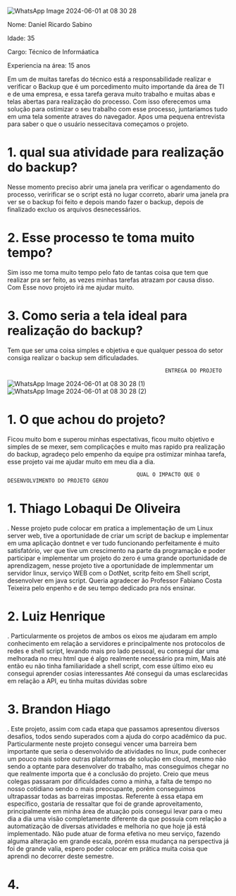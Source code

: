 ![WhatsApp Image 2024-06-01 at 08 30 28](https://github.com/Loback07/Projeto_Gerenciamento_De_Redes/assets/167694546/325559c9-7dc0-47d2-be95-82799306c77b)

Nome: Daniel Ricardo Sabino

Idade: 35

Cargo: Técnico de Informáatica

Experiencia na área: 15 anos


Em um de muitas tarefas do técnico está a responsabilidade realizar e verificar o Backup que é um porcedimento muito importande da área de TI e de uma empresa, e essa tarefa gerava muito trabalho e muitas abas e telas abertas para realização do processo. Com isso oferecemos uma solução para ostimizar o seu trabalho com esse processo, juntariamos tudo em uma tela somente atraves do navegador. Apos uma pequena entrevista para saber o que o usuário nessecitava começamos o projeto.

# 1. qual sua atividade para realização do backup?

Nesse momento preciso abrir uma janela pra verificar o agendamento do processo, veririficar se o script está no lugar ccorreto, abarir uma janela pra ver se o backup foi feito e depois mando fazer o backup, depois de finalizado excluo os arquivos desnecessários.

# 2. Esse processo te toma muito tempo?

Sim isso me toma muito tempo pelo fato de tantas coisa que tem que realizar pra ser feito, as vezes minhas tarefas atrazam por causa disso. Com Esse novo projeto irá me ajudar muito.

# 3. Como seria a tela ideal para realização do backup?

Tem que ser uma coisa simples e objetiva e que qualquer pessoa do setor consiga realizar o backup sem dificuladades.

                                                      ENTREGA DO PROJETO

![WhatsApp Image 2024-06-01 at 08 30 28 (1)](https://github.com/Loback07/Projeto_Gerenciamento_De_Redes/assets/167694546/83ad52a2-1fea-41df-a7d9-46d5d5817ed8)
![WhatsApp Image 2024-06-01 at 08 30 28 (2)](https://github.com/Loback07/Projeto_Gerenciamento_De_Redes/assets/167694546/ce9f5b67-64f6-4190-b9f4-9d96cb42e3e2)

# 1. O que achou do projeto?

Ficou muito bom e superou minhas espectativas, ficou muito objetivo e simples de se mexer, sem complicações e muito mas rapido pra realização do backup, agradeço pelo empenho da equipe pra ostimizar minhaa tarefa, esse projeto vai me ajudar muito em meu dia a dia.

                                             QUAL O IMPACTO QUE O DESENVOLVIMENTO DO PROJETO GEROU

# 1. Thiago Lobaqui De Oliveira

. Nesse projeto pude colocar em pratica a implementação de um Linux server web, tive a oportunidade de criar um script de backup e implementar em uma aplicação dontnet e ver tudo funcionando
perfeitamente é muito satisfatório, ver que tive um crescimento na parte da programação e poder participar e implementar um projeto do zero é uma grande oportunidade de aprendizagem,
nesse projeto tive a oportunidade de implemmentar um servidor linux, serviço WEB com o DotNet, scritp feito em Shell script, desenvolver em java script.
Queria agradecer ão Professor Fabiano Costa Teixeira pelo enpenho e de seu tempo dedicado pra nós ensinar.

# 2.  Luiz Henrique

. Particularmente os projetos de ambos os eixos me ajudaram em amplo conhecimento em relação a servidores e principalmente nos protocolos de redes e shell script, levando mais pro lado pessoal, eu consegui dar uma melhorada no meu html que é algo realmente necessário pra mim, 
Mais até então eu não tinha familiaridade a shell script, com esse último eixo eu consegui aprender cosias interessantes Até consegui da umas esclarecidas em relação a API, eu tinha muitas dúvidas sobre

# 3. Brandon Hiago

. Este projeto, assim com cada etapa que passamos apresentou diversos desafios, todos sendo superados com a ajuda do corpo acadêmico da puc. Particularmente neste projeto consegui vencer uma barreira bem importante que seria o desenvolvido de atividades no linux, pude conhecer um pouco mais sobre outras plataformas de solução em cloud, mesmo não sendo a optante para desenvolver do trabalho, mas conseguimos chegar no que realmente importa que é a conclusão do projeto. Creio que meus colegas passaram por dificuldades como a minha, a falta de tempo no nosso cotidiano sendo o mais preocupante, porém conseguimos ultrapassar todas as barreiras impostas.
Referente à essa etapa em específico, gostaria de ressaltar que foi de grande aproveitamento, principalmente em minha área de atuação pois consegui levar para o meu dia a dia uma visão completamente diferente da que possuía com relação a automatização de diversas atividades e melhoria no que hoje já está implementado. Não pude atuar de forma efetiva no meu serviço, fazendo alguma alteração em grande escala, porém essa mudança na perspectiva já foi de grande valia, espero poder colocar em prática muita coisa que aprendi no decorrer deste semestre. 

# 4. 

